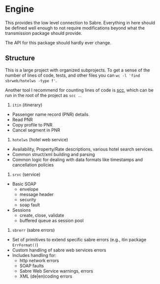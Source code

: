 # Engine

This provides the low level connection to Sabre. Everything in here should be
defined well enough to not require modifications beyond what the transmission
package should provide.

The API for this package should hardly ever change.

## Structure
This is a large project with organized subprojects. To get a sense of the number of lines of code, tests, and other files you can `wc -l 'find sbrweb/hotelws -type f'`. 

Another tool I recommend for counting lines of code is [scc](https://github.com/boyter/scc), which can be run in the root of the project as `scc .`.

1. `itin` (itinerary)
  * Passenger name record (PNR) details
  * Read PNR
  * Copy profile to PNR
  * Cancel segment in PNR
1. `hotelws` (hotel web service)
  * Availability, Property/Rate descriptions, various hotel search services.
  * Common struct/xml building and parsing
  * Common logic for dealing with data formats like timestamps and cancellation policies
1. `srvc` (service)
  * Basic SOAP
    * envelope
    * message header
    * security
    * soap fault
  * Sessions
    * create, close, validate
    * buffered queue as session pool
1. `sbrerr` (sabre errors)
  * Set of primitives to extend specific sabre errors (e.g., itin package `ErrFormat()`)
  * Custom handling of sabre web services errors
  * Includes handling for:
    * http network errors
    * SOAP faults
    * Sabre Web Service warnings, errors
    * XML (de|en)coding errors